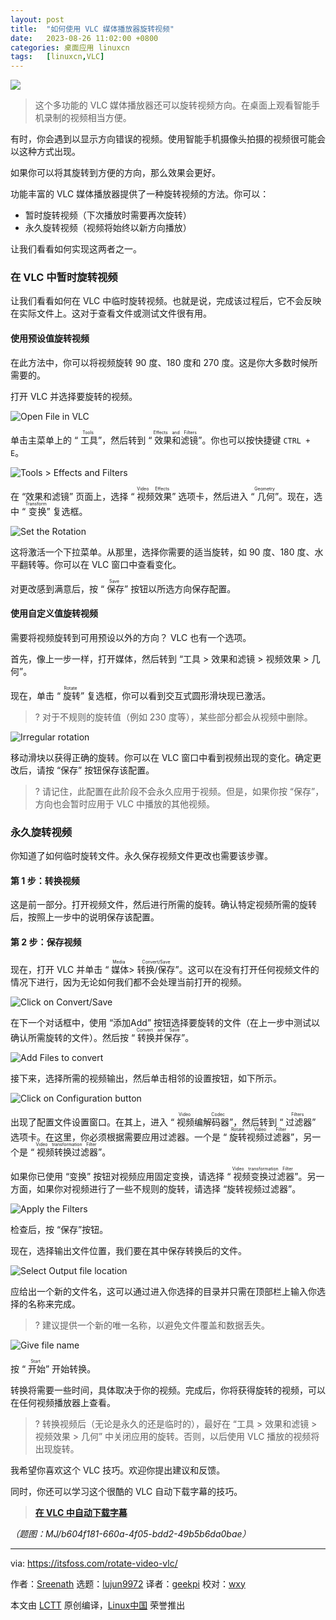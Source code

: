 ```yaml
---
layout: post
title:	"如何使用 VLC 媒体播放器旋转视频"
date:	2023-08-26 11:02:00 +0800 
categories:	桌面应用 linuxcn 
tags:	[linuxcn,VLC]
---
```



![](/Asserts/Images//attachment/album/202308/26/110201gf37d3djvis66seu.jpg)



> 
> 这个多功能的 VLC 媒体播放器还可以旋转视频方向。在桌面上观看智能手机录制的视频相当方便。
> 
> 
> 


有时，你会遇到以显示方向错误的视频。使用智能手机摄像头拍摄的视频很可能会以这种方式出现。


如果你可以将其旋转到方便的方向，那么效果会更好。


功能丰富的 VLC 媒体播放器提供了一种旋转视频的方法。你可以：


* 暂时旋转视频（下次播放时需要再次旋转）
* 永久旋转视频（视频将始终以新方向播放）


让我们看看如何实现这两者之一。


### 在 VLC 中暂时旋转视频


让我们看看如何在 VLC 中临时旋转视频。也就是说，完成该过程后，它不会反映在实际文件上。这对于查看文件或测试文件很有用。


#### 使用预设值旋转视频


在此方法中，你可以将视频旋转 90 度、180 度和 270 度。这是你大多数时候所需要的。


打开 VLC 并选择要旋转的视频。


![Open File in VLC](/Asserts/Images//attachment/album/202308/26/110235cz6j63qf66lfbzmf.png)


单击主菜单上的 “<ruby> 工具 <rt>  Tools </rt></ruby>”，然后转到 “<ruby> 效果和滤镜 <rt>  Effects and Filters </rt></ruby>”。你也可以按快捷键 `CTRL + E`。


![Tools > Effects and Filters](/Asserts/Images//attachment/album/202308/26/110235g9b40ux4ukvia0r8.png)


在 “效果和滤镜” 页面上，选择 “<ruby> 视频效果 <rt>  Video Effects </rt></ruby>” 选项卡，然后进入 “<ruby> 几何 <rt>  Geometry </rt></ruby>”。现在，选中 “<ruby> 变换 <rt>  Transform </rt></ruby>” 复选框。


![Set the Rotation](/Asserts/Images//attachment/album/202308/26/110236gmn5ou2ijwg56z5x.png)


这将激活一个下拉菜单。从那里，选择你需要的适当旋转，如 90 度、180 度、水平翻转等。你可以在 VLC 窗口中查看变化。


对更改感到满意后，按 “<ruby> 保存 <rt>  Save </rt></ruby>” 按钮以所选方向保存配置。


#### 使用自定义值旋转视频


需要将视频旋转到可用预设以外的方向？ VLC 也有一个选项。


首先，像上一步一样，打开媒体，然后转到 “工具 > 效果和滤镜 > 视频效果 > 几何”。


现在，单击 “<ruby> 旋转 <rt>  Rotate </rt></ruby>” 复选框，你可以看到交互式圆形滑块现已激活。



> 
> ? 对于不规则的旋转值（例如 230 度等），某些部分都会从视频中删除。
> 
> 
> 


![Irregular rotation](/Asserts/Images//attachment/album/202308/26/110236m3yrf8fz909mq8zn.png)


移动滑块以获得正确的旋转。你可以在 VLC 窗口中看到视频出现的变化。确定更改后，请按 “保存” 按钮保存该配置。



> 
> ? 请记住，此配置在此阶段不会永久应用于视频。但是，如果你按 “保存”，方向也会暂时应用于 VLC 中播放的其他视频。
> 
> 
> 


### 永久旋转视频


你知道了如何临时旋转文件。永久保存视频文件更改也需要该步骤。


#### 第 1 步：转换视频


这是前一部分。打开视频文件，然后进行所需的旋转。确认特定视频所需的旋转后，按照上一步中的说明保存该配置。


#### 第 2 步：保存视频


现在，打开 VLC 并单击 “<ruby> 媒体 <rt>  Media </rt></ruby> > <ruby> 转换/保存 <rt>  Convert/Save </rt></ruby>”。这可以在没有打开任何视频文件的情况下进行，因为无论如何我们都不会处理当前打开的视频。


![Click on Convert/Save](/Asserts/Images//attachment/album/202308/26/110237mei08jg4408g3kz4.png)


在下一个对话框中，使用 “添加Add” 按钮选择要旋转的文件（在上一步中测试以确认所需旋转的文件）。然后按 “<ruby> 转换并保存 <rt>  Convert and Save </rt></ruby>”。


![Add Files to convert](/Asserts/Images//attachment/album/202308/26/110237bd17y0fbfpy717rb.png)


接下来，选择所需的视频输出，然后单击相邻的设置按钮，如下所示。


![Click on Configuration button](/Asserts/Images//attachment/album/202308/26/110237i9qzrjs39frebyj3.png)


出现了配置文件设置窗口。在其上，进入 “<ruby> 视频编解码器 <rt>  Video Codec </rt></ruby>”，然后转到 “<ruby> 过滤器 <rt>  Filters </rt></ruby>” 选项卡。在这里，你必须根据需要应用过滤器。一个是 “<ruby> 旋转视频过滤器 <rt>  Rotate Video Filter </rt></ruby>”，另一个是 “<ruby> 视频转换过滤器 <rt>  Video transformation Filter </rt></ruby>”。


如果你已使用 “变换” 按钮对视频应用固定变换，请选择 “<ruby> 视频变换过滤器 <rt>  Video transformation Filter </rt></ruby>”。另一方面，如果你对视频进行了一些不规则的旋转，请选择 “旋转视频过滤器”。


![Apply the Filters](/Asserts/Images//attachment/album/202308/26/110238ijd1fjqbear00b94.png)


检查后，按 “保存”按钮。


现在，选择输出文件位置，我们要在其中保存转换后的文件。


![Select Output file location](/Asserts/Images//attachment/album/202308/26/110238bgxpigo2ne1coe4r.png)


应给出一个新的文件名，这可以通过进入你选择的目录并只需在顶部栏上输入你选择的名称来完成。



> 
> ? 建议提供一个新的唯一名称，以避免文件覆盖和数据丢失。
> 
> 
> 


![Give file name](/Asserts/Images//attachment/album/202308/26/110239tkswfog3wsk2kg9j.png)


按 “<ruby> 开始 <rt>  Start </rt></ruby>” 开始转换。


转换将需要一些时间，具体取决于你的视频。完成后，你将获得旋转的视频，可以在任何视频播放器上查看。



> 
> ? 转换视频后（无论是永久的还是临时的），最好在 “工具 > 效果和滤镜 > 视频效果 > 几何” 中关闭应用的旋转。否则，以后使用 VLC 播放的视频将出现旋转。
> 
> 
> 


我希望你喜欢这个 VLC 技巧。欢迎你提出建议和反馈。


同时，你还可以学习这个很酷的 VLC 自动下载字幕的技巧。



> 
> **[在 VLC 中自动下载字幕](https://itsfoss.com/download-subtitles-automatically-vlc-media-player-ubuntu/)**
> 
> 
> 


*（题图：MJ/b604f181-660a-4f05-bdd2-49b5b6da0bae）*




---


via: <https://itsfoss.com/rotate-video-vlc/>


作者：[Sreenath](https://itsfoss.com/author/sreenath/) 选题：[lujun9972](https://github.com/lujun9972) 译者：[geekpi](https://github.com/geekpi) 校对：[wxy](https://github.com/wxy)


本文由 [LCTT](https://github.com/LCTT/TranslateProject) 原创编译，[Linux中国](https://linux.cn/) 荣誉推出
